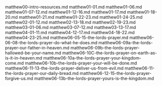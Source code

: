 matthew00-intro-resources.md
matthew01-01.md
matthew01-06.md
matthew01-07-12.md
matthew01-12-16.md
matthew01-17.md
matthew01-18-20.md
matthew01-21.md
matthew01-22-23.md
matthew01-24-25.md
matthew02-01-12.md
matthew02-13-18.md
matthew02-19-23.md
matthew03-01-06.md
matthew03-07-12.md
matthew03-13-17.md
matthew04-01-11.md
matthew04-12-17.md
matthew04-18-22.md
matthew04-23-25.md
matthew06-05-15-the-lords-prayer.md
matthew06-06-08-the-lords-prayer-do-what-he-does.md
matthew06-09a-the-lords-prayer-our-father-in-heaven.md
matthew06-09b-the-lords-prayer-hallowed-be-your-name.md
matthew06-10C-the-lords-prayer-on-earth-as-is-it-in-heaven.md
matthew06-10a-the-lords-prayer-your-kingdom-come.md
matthew06-10b-the-lords-prayer-your-will-be-done.md
matthew06-11-13-the-lords-prayer-deliver-us-from-evil.md
matthew06-11-the-lords-prayer-our-daily-bread.md
matthew06-12-15-the-lords-prayer-forgive-us.md
matthew06-13b-the-lords-prayer-yours-is-the-kingdom.md

